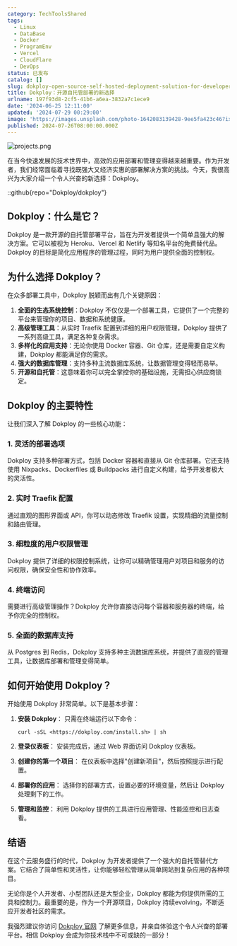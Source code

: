 ```yaml
---
category: TechToolsShared
tags:
  - Linux
  - DataBase
  - Docker
  - ProgramEnv
  - Vercel
  - CloudFlare
  - DevOps
status: 已发布
catalog: []
slug: dokploy-open-source-self-hosted-deployment-solution-for-developers
title: Dokploy：开源自托管部署的新选择
urlname: 197f93d8-2cf5-41b6-a6ea-3832a7c1ece9
date: '2024-06-25 12:11:00'
updated: '2024-07-29 00:29:00'
image: 'https://images.unsplash.com/photo-1642083139428-9ee5fa423c46?ixlib=rb-4.0.3&q=85&fm=jpg&crop=entropy&cs=srgb'
published: 2024-07-26T08:00:00.000Z
---
```


![projects.png](https://prod-files-secure.s3.us-west-2.amazonaws.com/5d24fe63-e567-4804-86f9-9fdc62e13082/adfdc1fe-2109-46ac-9ad4-f50e8631f20c/projects.png?X-Amz-Algorithm=AWS4-HMAC-SHA256&X-Amz-Content-Sha256=UNSIGNED-PAYLOAD&X-Amz-Credential=ASIAZI2LB466WZNWST6Q%2F20250220%2Fus-west-2%2Fs3%2Faws4_request&X-Amz-Date=20250220T053650Z&X-Amz-Expires=3600&X-Amz-Security-Token=IQoJb3JpZ2luX2VjEI7%2F%2F%2F%2F%2F%2F%2F%2F%2F%2FwEaCXVzLXdlc3QtMiJHMEUCIQDr%2B1aL22KL4Miq64wTNL1cALCWJNG5QE9Pcpy%2BCsOEiAIgOGcaUj5H0XW4GgsRV%2Fdiv4O77EBFDqf%2FJou7kINPl3IqiAQIt%2F%2F%2F%2F%2F%2F%2F%2F%2F%2F%2FARAAGgw2Mzc0MjMxODM4MDUiDGkx2Mg89Ak2Qe1mYircAxphzHyt3hDWSiH0AJlH1DFo7eX3spubyl3HALarZPu6VO2hbuaIsNLYdxlbeI32UHwovxRBkWtsewG61O2C1aIn4%2BgUppLP6NYSoKhKh2p839%2B4hqb18aBQzEtpJVlm2pyApZ%2Ftb1UPp4csXnF%2BzfHIS6HcHY2Aa1pN6zyFk8xKWEEUTv%2BKrchGhkuyatHXPCPo%2BITlMr5rNfhwJlHZaxTHas9V1v%2FxMOaBh3hSHqEk9cOv7V5lPjh1UTKm4EwEPykKB%2FUTC4hb2qYYAYfhuPoeGuWkTgYO6RvCHeM1hSQ6lsXURfOjdxrsFnBu7dyDXhWJcG%2FYLXkfPlOf8YTakXoPmVLNtFeBI3XMQFBXVdm4mWXgcJwMf9SwhJKaicOa0ZYXlFAoIvVc5Ip7MKHja43bEjT81pdT0ITWctCUAJ%2FWZtjYt7xYZnzWpheP8YMQ7bFeGcxJMQqZlh1Gt0GCvI1GL%2Bo3POlMF0c5TesFK7CJ2P2RwZbd9ZVAyTO0xW0g%2BpWLD5XVdmrUDTRWJDA%2BDtuS1Sm4gEqXgSWqGr1NXpoHhpvOWeEwzfkoWAMTyy%2FPk0rk2vJl9yLbCoSZF53suDZky1pZMeiEJM07HbgYU1pMKKEMusq1OFwgBjtTMM382r0GOqUBXi36ffQf74InOF2HXdXRf3sjWPMPkyp2luQmsg8GaZ8zDODRkKk2QANKsTrKFCNfVfgjwx6c%2BR2oPlzPuEUa5F21%2Bmg54Pdy7XnoCpLqf4d8kFiW7TFoW%2FmOHFWh6xUTD6%2B13mHbjp9aTknKvyaBroHXmsUZusmsnz3CYuAVJWGFuISLVZhHx%2BBWjshRLSTJ0sFxZi8RNpukvAOg4RXMRh0kPa5q&X-Amz-Signature=931047fe09b987e97743d6028f4bdb37547de4a9954736e9f1fa5828640b1eab&X-Amz-SignedHeaders=host&x-id=GetObject)


在当今快速发展的技术世界中，高效的应用部署和管理变得越来越重要。作为开发者，我们经常面临着寻找既强大又经济实惠的部署解决方案的挑战。今天，我很高兴为大家介绍一个令人兴奋的新选择：Dokploy。


::github{repo="Dokploy/dokploy"}


## Dokploy：什么是它？


Dokploy 是一款开源的自托管部署平台，旨在为开发者提供一个简单且强大的解决方案。它可以被视为 Heroku、Vercel 和 Netlify 等知名平台的免费替代品。Dokploy 的目标是简化应用程序的管理过程，同时为用户提供全面的控制权。


## 为什么选择 Dokploy？


在众多部署工具中，Dokploy 脱颖而出有几个关键原因：

1. **全面的生态系统控制**：Dokploy 不仅仅是一个部署工具，它提供了一个完整的平台来管理你的项目、数据和系统健康。
2. **高级管理工具**：从实时 Traefik 配置到详细的用户权限管理，Dokploy 提供了一系列高级工具，满足各种复杂需求。
3. **多样化的应用支持**：无论你使用 Docker 容器、Git 仓库，还是需要自定义构建，Dokploy 都能满足你的需求。
4. **强大的数据库管理**：支持多种主流数据库系统，让数据管理变得轻而易举。
5. **开源和自托管**：这意味着你可以完全掌控你的基础设施，无需担心供应商锁定。

## Dokploy 的主要特性


让我们深入了解 Dokploy 的一些核心功能：


### 1. 灵活的部署选项


Dokploy 支持多种部署方式，包括 Docker 容器和直接从 Git 仓库部署。它还支持使用 Nixpacks、Dockerfiles 或 Buildpacks 进行自定义构建，给予开发者极大的灵活性。


### 2. 实时 Traefik 配置


通过直观的图形界面或 API，你可以动态修改 Traefik 设置，实现精细的流量控制和路由管理。


### 3. 细粒度的用户权限管理


Dokploy 提供了详细的权限控制系统，让你可以精确管理用户对项目和服务的访问权限，确保安全性和协作效率。


### 4. 终端访问


需要进行高级管理操作？Dokploy 允许你直接访问每个容器和服务器的终端，给予你完全的控制权。


### 5. 全面的数据库支持


从 Postgres 到 Redis，Dokploy 支持多种主流数据库系统，并提供了直观的管理工具，让数据库部署和管理变得简单。


## 如何开始使用 Dokploy？


开始使用 Dokploy 非常简单。以下是基本步骤：

1. **安装 Dokploy**：
只需在终端运行以下命令：

	```plain text
	curl -sSL <https://dokploy.com/install.sh> | sh
	```

2. **登录仪表板**：
安装完成后，通过 Web 界面访问 Dokploy 仪表板。
3. **创建你的第一个项目**：
在仪表板中选择"创建新项目"，然后按照提示进行配置。
4. **部署你的应用**：
选择你的部署方式，设置必要的环境变量，然后让 Dokploy 处理剩下的工作。
5. **管理和监控**：
利用 Dokploy 提供的工具进行应用管理、性能监控和日志查看。

## 结语


在这个云服务盛行的时代，Dokploy 为开发者提供了一个强大的自托管替代方案。它结合了简单性和灵活性，让你能够轻松管理从简单网站到复杂应用的各种项目。


无论你是个人开发者、小型团队还是大型企业，Dokploy 都能为你提供所需的工具和控制力。最重要的是，作为一个开源项目，Dokploy 持续evolving，不断适应开发者社区的需求。


我强烈建议你访问 [Dokploy 官网](https://dokploy.com/) 了解更多信息，并亲自体验这个令人兴奋的部署平台。相信 Dokploy 会成为你技术栈中不可或缺的一部分！

